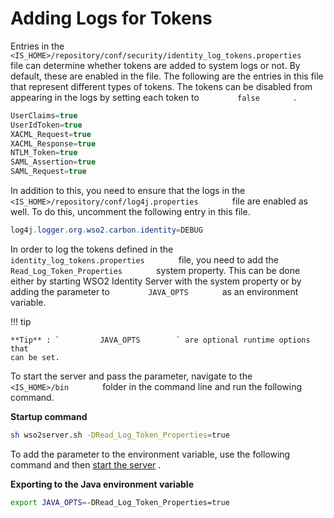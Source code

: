 # Adding Logs for Tokens

Entries in the
`         <IS_HOME>/repository/conf/security/identity_log_tokens.properties        `
file can determine whether tokens are added to system logs or not. By
default, these are enabled in the file. The following are the entries in
this file that represent different types of tokens. The tokens can be
disabled from appearing in the logs by setting each token to
`         false        ` .

``` c#
UserClaims=true
UserIdToken=true
XACML_Request=true
XACML_Response=true
NTLM_Token=true
SAML_Assertion=true
SAML_Request=true
```

In addition to this, you need to ensure that the logs in the
`         <IS_HOME>/repository/conf/log4j.properties        ` file are
enabled as well. To do this, uncomment the following entry in this file.

``` c#
log4j.logger.org.wso2.carbon.identity=DEBUG
```

In order to log the tokens defined in the
`         identity_log_tokens.properties        ` file, you need to add
the `         Read_Log_Token_Properties        ` system property. This
can be done either by starting WSO2 Identity Server with the system
property or by adding the parameter to `         JAVA_OPTS        ` as
an environment variable.

!!! tip
    
    **Tip** : `         JAVA_OPTS        ` are optional runtime options that
    can be set.
    

To start the server and pass the parameter, navigate to the
`         <IS_HOME>/bin        ` folder in the command line and run the
following command.

**Startup command**

``` bash
sh wso2server.sh -DRead_Log_Token_Properties=true
```

To add the parameter to the environment variable, use the following
command and then [start the server](_Running_the_Product_) .

**Exporting to the Java environment variable**

``` bash
export JAVA_OPTS=-DRead_Log_Token_Properties=true
```
